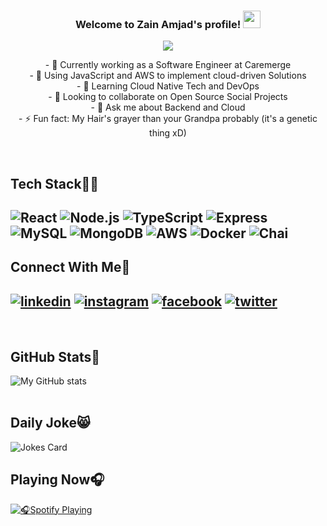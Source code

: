 <h3 align="center">
  Welcome to Zain Amjad's profile!
  <img src="https://media.giphy.com/media/hvRJCLFzcasrR4ia7z/giphy.gif" width="28">
</h3>

<p align="center">
  <a href="#"><img src="https://readme-typing-svg.herokuapp.com/?lines=Software+Engineer+at+Caremerge;1.5%2B%20years%20of%20Professional%20Experience;Interested%20in%20Web+Dev%20and+DevOps;Always%20Learning%20New%20Tech%20Stuff&font=Fira%20Code&center=true&width=500&height=45&color=f75c7e&vCenter=true&size=22"></a>
</p>

<p align="center">
- 🔭 Currently working as a Software Engineer at Caremerge<br>
- 🌱 Using JavaScript and AWS to implement cloud-driven Solutions<br>
- 🤔 Learning Cloud Native Tech and DevOps<br>
- 👯 Looking to collaborate on Open Source Social Projects<br>
- 💬 Ask me about Backend and Cloud<br>
- ⚡ Fun fact: My Hair's grayer than your Grandpa probably (it's a genetic thing xD)<br>
</p>

<br>

[1]: https://www.instagram.com/za1namjad/
[2]: https://www.linkedin.com/in/zain-amjad-74743518b/
[3]: https://www.facebook.com/zainamjad1998/
[4]: https://twitter.com/za1namjad

Tech Stack:man_technologist:
---

![React](https://img.shields.io/badge/React-20232A?style=for-the-badge&logo=react&logoColor=61DAFB)
![Node.js](https://img.shields.io/badge/Node.js-339933?style=for-the-badge&logo=nodedotjs&logoColor=white)
![TypeScript](https://img.shields.io/badge/TypeScript-007ACC?style=for-the-badge&logo=typescript&logoColor=white)
![Express](https://img.shields.io/badge/Express.js-000000?style=for-the-badge&logo=express&logoColor=white)
![MySQL](https://img.shields.io/badge/MySQL-005C84?style=for-the-badge&logo=mysql&logoColor=white)
![MongoDB](https://img.shields.io/badge/MongoDB-4EA94B?style=for-the-badge&logo=mongodb&logoColor=white)
![AWS](https://img.shields.io/badge/Amazon_AWS-FF9900?style=for-the-badge&logo=amazonaws&logoColor=white)
![Docker](https://img.shields.io/badge/Docker-2CA5E0?style=for-the-badge&logo=docker&logoColor=white)
![Chai](https://img.shields.io/badge/chai-A30701?style=for-the-badge&logo=chai&logoColor=white)
---

Connect With Me:handshake:
---

[![linkedin](https://img.shields.io/badge/LinkedIn-0077B5?style=for-the-badge&logo=linkedin&logoColor=white)][2]
[![instagram](https://img.shields.io/badge/Instagram-E4405F?style=for-the-badge&logo=instagram&logoColor=white)][1]
[![facebook](https://img.shields.io/badge/Facebook-1877F2?style=for-the-badge&logo=facebook&logoColor=white)][3]
[![twitter](https://img.shields.io/badge/Twitter-1DA1F2?style=for-the-badge&logo=twitter&logoColor=white)][4]
---
<br>

GitHub Stats:medal_sports:
---

![My GitHub stats](https://github-readme-stats.vercel.app/api?username=ZainAmjad68&theme=dark&show_icons=true&hide=stars&include_all_commits=true&count_private=true)
<br>
<br>

Daily Joke:smile_cat:
---
![Jokes Card](https://readme-jokes.vercel.app/api?theme=gotham)

Playing Now:headphones:
---

[![:headphones:Spotify Playing](https://spotify-github-profile.vercel.app/api/view?uid=313seo4wtvjs3q5lmwwd2pdt5d2y&cover_image=true&theme=default&bar_color=416840&bar_color_cover=false)](https://spotify-github-profile.vercel.app/api/view?uid=313seo4wtvjs3q5lmwwd2pdt5d2y&redirect=true)
